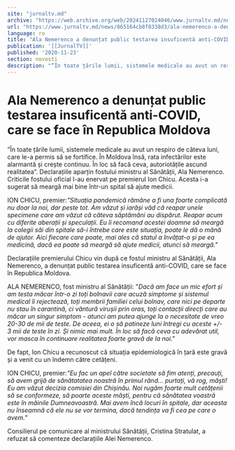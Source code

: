 ```yaml
---
site: "jurnaltv.md"
archive: "https://web.archive.org/web/20241127024046/www.jurnaltv.md/news/865164cb8f0338d3/ala-nemerenco-a-denuntat-public-testarea-insuficenta-anti-covid-care-se-face-in-republica-moldova.html?utm_source=RSS&utm_medium=RSS&utm_campaign=RSS"
url: "https://www.jurnaltv.md/news/865164cb8f0338d3/ala-nemerenco-a-denuntat-public-testarea-insuficenta-anti-covid-care-se-face-in-republica-moldova.html"
language: ro
title: "Ala Nemerenco a denunțat public testarea insuficentă anti-COVID, care se face în Republica Moldova"
publication: '[[JurnalTV]]'
published: '2020-11-23'
section: novosti
description: "”În toate țările lumii, sistemele medicale au avut un respiro de câteva luni, care le-a permis să se fortifice. În Moldova însă, rata infectărilor este alarmantă și crește continuu. În loc să facă ceva, autoriotățile ascund realitatea”. Declarațiile aparțin fostului ministru al Sănătății, Ala Nemerenco. Criticile fostului oficial l-au enervat pe premierul Ion Chicu. Acesta i-a sugerat să meargă mai bine într-un spital să ajute medicii."
---
```


# Ala Nemerenco a denunțat public testarea insuficentă anti-COVID, care se face în Republica Moldova

”În toate țările lumii, sistemele medicale au avut un respiro de câteva luni, care le-a permis să se fortifice. În Moldova însă, rata infectărilor este alarmantă și crește continuu. În loc să facă ceva, autoriotățile ascund realitatea”. Declarațiile aparțin fostului ministru al Sănătății, Ala Nemerenco. Criticile fostului oficial l-au enervat pe premierul Ion Chicu. Acesta i-a sugerat să meargă mai bine într-un spital să ajute medicii.

ION CHICU, premier:*"Situația pandemică rămâne a fi una foarte complicată nu doar la noi, dar peste tot. Am văzut și iarăși văd că reapar unele specimene care am văzut că câteva săptămâni au dispărut. Reapar acum cu diferite aberații și speculații. Eu îi recomand acestei doamne să meargă la colegii săi din spitale să-i întrebe care este situația, poate le dă o mână de ajutor. Aici fiecare care poate, mai ales că statul a învățat-o și pe ea medicină, dacă ea poate să meargă să ajute medicii, atunci să meargă."*

Declarațiile premierului Chicu vin după ce fostul ministru al Sănătății, Ala Nemerenco, a denunțat public testarea insuficentă anti-COVID, care se face în Republica Moldova.

ALA NEMERENCO, fost ministru al Sănătății: "*Dacă am face un mic efort și am testa măcar într-o zi toți bolnavii care acuză simptome și sistemul medical îi rejectează, toți membrii familiei celui bolnav, care nici pe departe nu stau în carantină, ci vântură virușii prin oras, toți contacții direcți care au măcar un singur simptom - atunci am putea ajunge la o necesitate de vreo 20-30 de mii de teste. De aceea, ei o să patineze luni întregi cu aceste +/- 3 mii de teste în zi. Și nimic mai mult. În loc să facă ceva cu adevărat util, vor masca în continuare realitatea foarte gravă de la noi."*

De fapt, Ion Chicu a recunoscut că situația epidemiologică în țară este gravă și a venit cu un îndemn către cetățeni.

ION CHICU, premier:*"Eu fac un apel către societate să fim atenți, precauți, să avem grijă de sănătatatea noastră în primul rând... purtați, vă rog, măști! Eu am văzut decizia comisiei din Chișinău. Noi rugăm foarte mult cetățenii să se conformeze, să poarte aceste măști, pentru că sănătatea voastră este în mâinile Dumneavoastră. Mai avem încă locuri în spitale, dar aceasta nu înseamnă că ele nu se vor termina, dacă tendința va fi cea pe care o avem."*

Consilierul pe comunicare al ministrului Sănătății, Cristina Stratulat, a refuzat să comenteze declarațiile Alei Nemerenco.